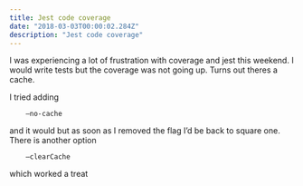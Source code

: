 ```yaml
---
title: Jest code coverage
date: "2018-03-03T00:00:02.284Z"
description: "Jest code coverage"
---
```

I was experiencing a lot of frustration with coverage and jest this weekend. I would write tests but the coverage was not going up. Turns out theres a cache.

I tried adding
```
    –no-cache
```
and it would but as soon as I removed the flag I’d be back to square one. There is another option
```
    –clearCache
```
which worked a treat